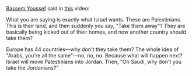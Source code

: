 [Bassem Youssef](https://en.wikipedia.org/wiki/Bassem_Youssef) said in [this](https://youtu.be/rqjO5Z9Lt_M?si=fotG9Lz4v36hxQXd&t=3582) video:

What you are saying is exactly what Israel wants. These are Palestinians. This is their land, and then suddenly you say, "Take them away"? They are basically being kicked out of their homes, and now another country should take them?

Europe has 44 countries—why don't they take them? The whole idea of "Arabs, you're all the same"—no, no, no. Because what will happen next? Israel will move Palestinians into Jordan. Then, "Oh Saudi, why don't you take the Jordanians?"
